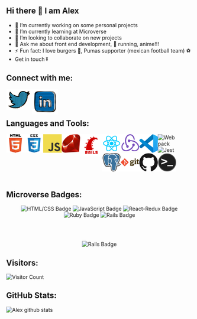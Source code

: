 
## Hi there 👋 I am Alex

- 🔭 I’m currently working on some personal projects
- 🌱 I’m currently learning at Microverse
- 👯 I’m looking to collaborate on new projects
- 💬 Ask me about front end development, 🏃 running, anime!!!
- ⚡ Fun fact: I love burgers 🍔, Pumas supporter (mexican football team) ⚽
- Get in touch ⏬

## Connect with me:

[<img align="left" alt="codeSTACKr | Twitter" width="70px" src="https://github.com/AlexRS90/AlexRS90/blob/main/logos/twitter.png" />][twitter]
[<img align="left" alt="codeSTACKr | LinkedIn" width="70px" src="https://github.com/AlexRS90/AlexRS90/blob/main/logos/linkedin.png" />][linkedin]

<br /><br /><br />

## Languages and Tools:


<img align="left" alt="HTML5" width="50px" src="https://raw.githubusercontent.com/github/explore/80688e429a7d4ef2fca1e82350fe8e3517d3494d/topics/html/html.png" />
<img align="left" alt="CSS3" width="50px" src="https://raw.githubusercontent.com/github/explore/80688e429a7d4ef2fca1e82350fe8e3517d3494d/topics/css/css.png" />
<img align="left" alt="JavaScript" width="50px" src="https://raw.githubusercontent.com/github/explore/80688e429a7d4ef2fca1e82350fe8e3517d3494d/topics/javascript/javascript.png"/>
<img align="left" alt="Ruby" width="50px" src="https://github.com/AlexRS90/AlexRS90/blob/main/logos/ruby.png"/>
<img align="left" alt="Rails" width="60px" src="https://github.com/AlexRS90/AlexRS90/blob/main/logos/rails.png"/>
<img align="left" alt="React" width="50px" src="https://github.com/AlexRS90/AlexRS90/blob/main/logos/react.png"/>
<img align="left" alt="Redux" width="50px" src="https://github.com/AlexRS90/AlexRS90/blob/main/logos/redux.png"/>
<img align="left" alt="Visual Studio Code" width="50px" src="https://raw.githubusercontent.com/github/explore/80688e429a7d4ef2fca1e82350fe8e3517d3494d/topics/visual-studio-code/visual-studio-code.png" />
<img align="left" alt="Webpack" width="50px" src="https://github.com/webpack/media/blob/master/logo/icon.png"/>
<img align="left" alt="Jest" width="50px" src="https://github.com/facebook/jest/blob/main/website/static/img/jest.png"/>
<img align="left" alt="PostgreSQL" width="50px" src="https://github.com/AlexRS90/AlexRS90/blob/main/logos/postgreSQL.png"/>
<img align="left" alt="Git" width="50px" src="https://raw.githubusercontent.com/github/explore/80688e429a7d4ef2fca1e82350fe8e3517d3494d/topics/git/git.png"/>
<img align="left" alt="GitHub" width="50px" src="https://raw.githubusercontent.com/github/explore/78df643247d429f6cc873026c0622819ad797942/topics/github/github.png" />
<img alt="Terminal" width="50px" src="https://raw.githubusercontent.com/github/explore/80688e429a7d4ef2fca1e82350fe8e3517d3494d/topics/terminal/terminal.png"/><br><br>

  
## Microverse Badges:

<p align="center">
<img width="150px" alt="HTML/CSS Badge" src="https://api.accredible.com/v1/frontend/credential_website_embed_image/badge/40244618"/>
<img width="150px" alt="JavaScript Badge" src="https://api.accredible.com/v1/frontend/credential_website_embed_image/badge/41875045"/>
<img width="150px" alt="React-Redux Badge" src="https://api.accredible.com/v1/frontend/credential_website_embed_image/badge/44191009"/>
<img width="150px" alt="Ruby Badge" src="https://api.accredible.com/v1/frontend/credential_website_embed_image/badge/46299812"/>
<img width="150px" alt="Rails Badge" src="https://api.accredible.com/v1/frontend/credential_website_embed_image/badge/48267130"/>
</p>
<br><br>
<p align="center">
<img alt="Rails Badge" src="https://api.accredible.com/v1/frontend/credential_website_embed_image/badge/49536605"/>
</p>


## Visitors:

![Visitor Count](https://profile-counter.glitch.me/{AlexRS90}/count.svg)

## GitHub Stats:

![Alex github stats](https://github-readme-stats.vercel.app/api?username=AlexRS90&show_icons=true&hide_border=true)


[twitter]: https://twitter.com/AlejandroRBenji
[linkedin]: https://www.linkedin.com/in/AlexRS90/
